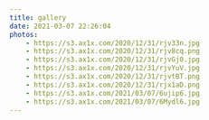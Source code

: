 ```yaml
---
title: gallery
date: 2021-03-07 22:26:04
photos:
    - https://s3.ax1x.com/2020/12/31/rjv33n.jpg
    - https://s3.ax1x.com/2020/12/31/rjv8cq.png
    - https://s3.ax1x.com/2020/12/31/rjvGj0.jpg
    - https://s3.ax1x.com/2020/12/31/rjvYuV.jpg
    - https://s3.ax1x.com/2020/12/31/rjvtBT.png
    - https://s3.ax1x.com/2020/12/31/rjx1aD.png
    - https://s3.ax1x.com/2021/03/07/6ujip6.jpg
    - https://s3.ax1x.com/2021/03/07/6Mydl6.jpg
---
```

